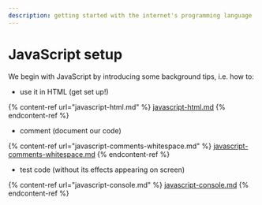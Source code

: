 ```yaml
---
description: getting started with the internet's programming language
---
```


# JavaScript setup

We begin with JavaScript by introducing some background tips, i.e. how to:

* use it in HTML (get set up!)

{% content-ref url="javascript-html.md" %}
[javascript-html.md](javascript-html.md)
{% endcontent-ref %}

* comment (document our code)

{% content-ref url="javascript-comments-whitespace.md" %}
[javascript-comments-whitespace.md](javascript-comments-whitespace.md)
{% endcontent-ref %}

* test code (without its effects appearing on screen)

{% content-ref url="javascript-console.md" %}
[javascript-console.md](javascript-console.md)
{% endcontent-ref %}
